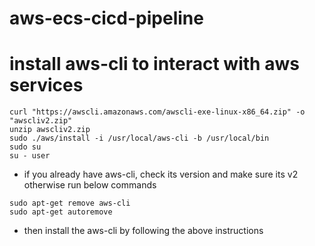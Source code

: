 # aws-ecs-cicd-pipeline

# install aws-cli to interact with aws services 



```
curl "https://awscli.amazonaws.com/awscli-exe-linux-x86_64.zip" -o "awscliv2.zip"
unzip awscliv2.zip
sudo ./aws/install -i /usr/local/aws-cli -b /usr/local/bin
sudo su
su - user
```
* if you already have aws-cli, check its version and make sure its v2 otherwise run below commands

```
sudo apt-get remove aws-cli
sudo apt-get autoremove
```
* then install the aws-cli by following the above instructions


